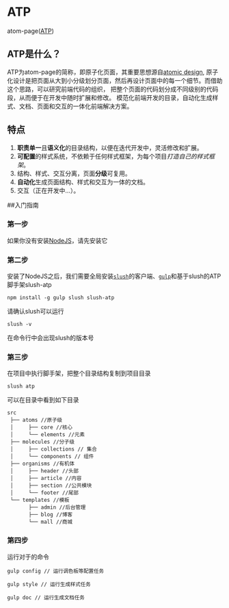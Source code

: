 # ATP
atom-page([ATP](http://atom-page.com/))

## ATP是什么？
ATP为atom-page的简称，即原子化页面，其重要思想源自[atomic design](http://www.patternlab.io/),
原子化设计是把页面从大到小分级划分页面，然后再设计页面中的每一个细节。而借助这个思路，可以研究前端代码的组织，
把整个页面的代码划分成不同级别的代码段，从而便于在开发中随时扩展和修改。
模范化前端开发的目录，自动化生成样式、文档、页面和交互的一体化前端解决方案。

## 特点
1. **职责单一**且**语义化**的目录结构，以便在迭代开发中，灵活修改和扩展。
2. **可配置**的样式系统，不依赖于任何样式框架，为每个项目*打造自己的样式框架*。
3. 结构、样式、交互分离，页面**分级**可复用。
4. **自动化**生成页面结构、样式和交互为一体的文档。
5. 交互（正在开发中...）。


##入门指南

### 第一步
如果你没有安装[NodeJS](http://nodejs.org/)，请先安装它

### 第二步
安装了NodeJS之后，我们需要全局安装[`slush`](http://slushjs.github.io/)的客户端、[`gulp`](http://gulpjs.com/)和基于slush的ATP脚手架slush-atp

```
npm install -g gulp slush slush-atp
```
请确认slush可以运行

```
slush -v
```
在命令行中会出现slush的版本号
### 第三步
在项目中执行脚手架，把整个目录结构复制到项目目录
```
slush atp
```
可以在目录中看到如下目录

```
src
 ├── atoms //原子级
 │     ├── core //核心
 │     └── elements //元素
 ├── molecules //分子级
 │     ├── collections // 集合
 │     └── components // 组件
 ├── organisms //有机体
 │     ├── header //头部
 │     ├── article //内容
 │     ├── section //公共模块
 │     └── footer //尾部
 └── templates //模板
       ├── admin //后台管理
       ├── blog //博客
       └── mall //商城
```
### 第四步
运行对于的命令

```
gulp config // 运行调色板等配置任务
```
```
gulp style // 运行生成样式任务
```
```
gulp doc // 运行生成文档任务
```